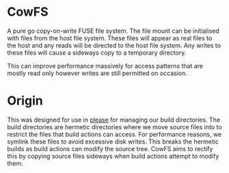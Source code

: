 # CowFS
A pure go copy-on-write FUSE file system. The file mount can be initialised with files from the host
file system. These files will appear as real files to the host and any reads will be directed to the
host file system. Any writes to these files will cause a sideways copy to a temporary directory. 

This can improve performance massively for access patterns that are mostly read only however writes
are still permitted on occasion. 

# Origin
This was designed for use in [please](https://github.com/thought-machine/please) for managing our 
build directories. The build directories are hermetic directories where we move source files into
to restrict the files that build actions can access. For performance reasons, we symlink these files
to avoid excessive disk writes. This breaks the hermetic builds as build actions can modify the 
source tree. CowFS aims to rectify this by copying source files sideways when build actions attempt 
to modify them. 
